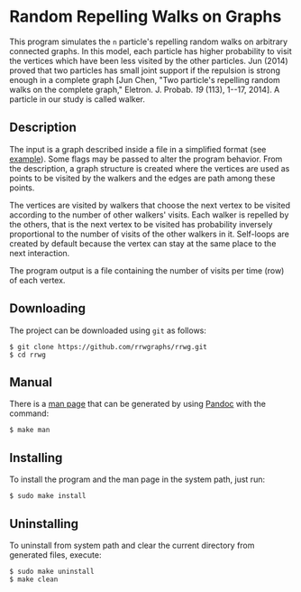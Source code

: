 # Random Repelling Walks on Graphs

 This program simulates the `n` particle's repelling random walks on
arbitrary connected graphs. In this model, each particle has higher
probability to visit the vertices which have been less visited by the
other particles. Jun (2014) proved that two particles has small joint
support if the repulsion is strong enough in a complete graph
[Jun Chen, "Two particle's repelling random walks on the complete
graph," Eletron. J. Probab. *19* (113), 1--17, 2014]. A particle 
in our study is called walker.

## Description

The input is a graph described inside a file in
a simplified format (see [example](example.rwg)). 
Some flags may be passed to alter the
program behavior. From the description, 
a graph structure is created
where the vertices are used as points 
to be visited by the walkers and
the edges are path among these points.

The vertices are visited by walkers that choose the next vertex to be
visited according to the number of other walkers' visits. Each walker
is repelled by the others, that is the next vertex to be visited has
probability inversely proportional to the number of visits of the
other walkers in it. Self-loops are created by default because the
vertex can stay at the same place to the next interaction.

The program output is a file containing 
the number of visits per time (row) of each vertex.

## Downloading

The project can be downloaded using `git` as follows:

````
$ git clone https://github.com/rrwgraphs/rrwg.git
$ cd rrwg
````

## Manual

There is a [man page](rrwg.md) that can be generated by using [Pandoc](https://pandoc.org/)
with the command:

````
$ make man
````

## Installing

To install the program and the man page in the system path, just run:

````
$ sudo make install
````

## Uninstalling

To uninstall from system path and clear the current directory
from generated files, execute:

````
$ sudo make uninstall
$ make clean
````
